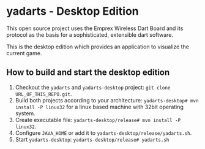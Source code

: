 # yadarts - Desktop Edition

This open source project uses the Emprex Wireless Dart Board and its
protocol as the basis for a sophisticated, extensible dart software.

This is the desktop edition which provides an application to visualize
the current game.

## How to build and start the desktop edition

1. Checkout the `yadarts` and `yadarts-desktop` project: `git clone URL_OF_THIS_REPO.git`.
2. Build both projects according to your architecture: `yadarts-desktop# mvn install -P linux32` 
    for a linux based machine with 32bit operating system.
3. Create executable file: `yadarts-desktop/release# mvn install -P linux32`.
4. Configure `JAVA_HOME` or add it to `yadarts-desktop/release/yadarts.sh`.
5. Start `yadarts-desktop`: `yadarts-desktop/release# yadarts.sh`
